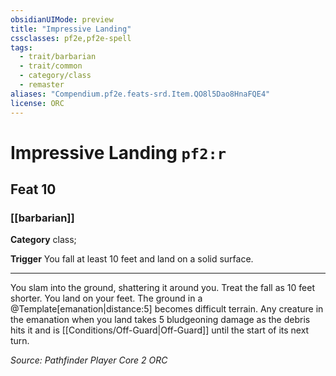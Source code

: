 ```yaml
---
obsidianUIMode: preview
title: "Impressive Landing"
cssclasses: pf2e,pf2e-spell
tags:
  - trait/barbarian
  - trait/common
  - category/class
  - remaster
aliases: "Compendium.pf2e.feats-srd.Item.QO8l5Dao8HnaFQE4"
license: ORC
---
```

# Impressive Landing `pf2:r`
## Feat 10
### [[barbarian]]

**Category** class; 




**Trigger** You fall at least 10 feet and land on a solid surface.

* * *

You slam into the ground, shattering it around you. Treat the fall as 10 feet shorter. You land on your feet. The ground in a @Template\[emanation|distance:5\] becomes difficult terrain. Any creature in the emanation when you land takes 5 bludgeoning damage as the debris hits it and is [[Conditions/Off-Guard|Off-Guard]] until the start of its next turn.

*Source: Pathfinder Player Core 2*
*ORC*